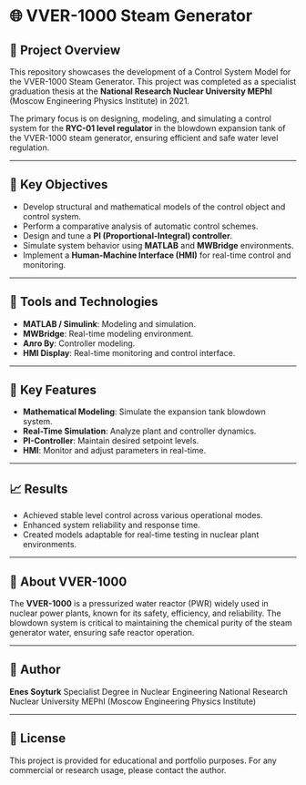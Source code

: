 # 🌐 VVER-1000 Steam Generator

## 📌 Project Overview

This repository showcases the development of a Control System Model for the VVER-1000 Steam Generator. This project was completed as a specialist graduation thesis at the **National Research Nuclear University MEPhI** (Moscow Engineering Physics Institute) in 2021.

The primary focus is on designing, modeling, and simulating a control system for the **RYC-01 level regulator** in the blowdown expansion tank of the VVER-1000 steam generator, ensuring efficient and safe water level regulation.

---

## 🎯 Key Objectives

* Develop structural and mathematical models of the control object and control system.
* Perform a comparative analysis of automatic control schemes.
* Design and tune a **PI (Proportional-Integral) controller**.
* Simulate system behavior using **MATLAB** and **MWBridge** environments.
* Implement a **Human-Machine Interface (HMI)** for real-time control and monitoring.

---

## 🚀 Tools and Technologies

* **MATLAB / Simulink**: Modeling and simulation.
* **MWBridge**: Real-time modeling environment.
* **Алго Ву**: Controller modeling.
* **HMI Display**: Real-time monitoring and control interface.

---

## 🌟 Key Features

* **Mathematical Modeling**: Simulate the expansion tank blowdown system.
* **Real-Time Simulation**: Analyze plant and controller dynamics.
* **PI-Controller**: Maintain desired setpoint levels.
* **HMI**: Monitor and adjust parameters in real-time.

---

## 📈 Results

* Achieved stable level control across various operational modes.
* Enhanced system reliability and response time.
* Created models adaptable for real-time testing in nuclear plant environments.

---

## 🌊 About VVER-1000

The **VVER-1000** is a pressurized water reactor (PWR) widely used in nuclear power plants, known for its safety, efficiency, and reliability. The blowdown system is critical to maintaining the chemical purity of the steam generator water, ensuring safe reactor operation.

---

## 👤 Author

**Enes Soyturk**
Specialist Degree in Nuclear Engineering
National Research Nuclear University MEPhI (Moscow Engineering Physics Institute)

---

## 📜 License

This project is provided for educational and portfolio purposes. For any commercial or research usage, please contact the author.
